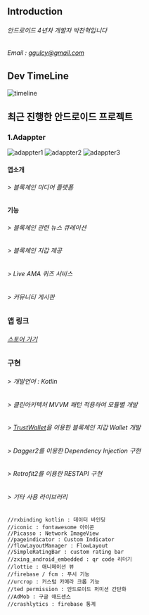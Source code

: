 
## Introduction
###### 안드로이드 4년차 개발자 박찬혁입니다
###### Email : ggulcy@gmail.com


## Dev TimeLine
![timeline](https://user-images.githubusercontent.com/60222655/74306039-bf703a80-4da4-11ea-9825-6c54dac84383.png)



## 최근 진행한 안드로이드 프로젝트

### 1.Adappter

![adappter1](https://user-images.githubusercontent.com/60222655/74305512-7d92c480-4da3-11ea-8261-37c7cc77304c.png)
![adappter2](https://user-images.githubusercontent.com/60222655/74305513-7e2b5b00-4da3-11ea-8084-4a8e4e3e0de9.png)
![adappter3](https://user-images.githubusercontent.com/60222655/74305514-7ec3f180-4da3-11ea-84c7-7707ca605b26.png)

#### 앱소개 
###### > 블록체인 미디어 플랫폼 
 
#### 기능
###### > 블록체인 관련 뉴스 큐레이션 
###### > 블록체인 지갑 제공
###### > Live AMA 퀴즈 서비스 
###### > 커뮤니티 게시판  

### 앱 링크 
###### [스토어 가기](https://play.google.com/store/apps/details?id=com.sinest.todaycoin)

### 구현
###### > 개발언어 : Kotlin
###### > 클린아키텍처 MVVM 패턴 적용하여 모듈별 개발 
###### > [TrustWallet](https://github.com/trustwallet/trust-wallet-android-source)을 이용한 블록체인 지갑 Wallet 개발
###### > Dagger2를 이용한 Dependency Injection 구현 
###### > Retrofit2를 이용한 RESTAPI 구현 
###### > 기타 사용 라이브러리 
    //rxbinding kotlin : 데이터 바인딩 
    //iconic : fontawesome 아이콘 
    //Picasso : Network ImageView
    //pageindicator : Custom Indicator
    //flowLayoutManager : FlowLayout
    //SimpleRatingBar : custom rating bar
    //zxing_android_embedded : qr code 리더기 
    //lottie : 애니메이션 뷰 
    //firebase / fcm : 푸시 기능
    //urcrop : 커스텀 카메라 크롭 기능 
    //ted permission : 안드로이드 퍼미션 간단화
    //AdMob : 구글 애드센스 
    //crashlytics : firebase 통계



